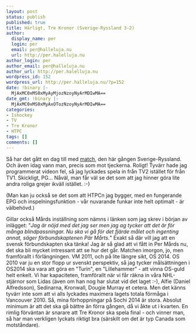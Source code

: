 ```yaml
---
layout: post
status: publish
published: true
title: Härligt, Tre Kronor (Sverige-Ryssland 3-2)
author:
  display_name: per
  login: per
  email: per@halleluja.nu
  url: http://per.halelluja.nu
author_login: per
author_email: per@halleluja.nu
author_url: http://per.halelluja.nu
wordpress_id: 152
wordpress_url: http://per.halleluja.nu/?p=152
date: !binary |-
  MjAxMC0xMS0xMyAyMjozNzoyNyArMDIwMA==
date_gmt: !binary |-
  MjAxMC0xMS0xMyAxOTozNzoyNyArMDIwMA==
categories:
- Ishockey
- TV
- Tre Kronor
- HTPC
tags: []
comments: []
---
```

<p>Så har det gått en dag till med <a href="http://www.hockeykanalen.se/1.1903934/2010/11/13/slut_tre_kronor_ryssland_3_2">match</a>, den här gången Sverige-Ryssland. Och även idag vann man, precis som mot tjeckerna. Roligt! Tyvärr hade jag programmerat videon fel, så jag lyckades spela in från TV2 istället för från TV1. Skickligt, PG... Nåväl, man får väl se det som att jag hinner göra lite andra roliga grejer ikväll istället. :-)</p>

<p>(Man kan ju också se det som att HTPCn jag bygger, med en fungerande EPG och inspelningsfunktion - vår nuvarande funkar inte helt optimalt - är välbehövd.)</p>
<p>Gillar också Mårds inställning som nämns i länken som jag skrev i början av inlägget: "<em>Jag är nöjd med det jag ser men jag ag tycker att det är för många  blindpassningar. Nu ska vi gå för det fjärde målet och ingenting annat,  säger förbundskaptenen Pär Mårts.</em>" Exakt så där vill jag att en svensk förbundskapten ska tänka! Jag är så glad att vi fått in Per Mårds nu, det ska bli mycket intressant att se hur det går. Matchen imorgon, jo, men framförallt i förlängningen. VM 2011, och på lite längre sikt, OS 2014. OS 2010 var ju en stor flopp ur svenskt perspektiv, så jag tycker målsättningen i OS2014 ska vara att göra en "Turin", en "Lillehammer" - att vinna OS-guld helt enkelt. Vi har kapaciteten, framförallt när vi får räkna in våra NHL-stjärnor som Lidas (även om han nog har slutat vid det laget :-), Alfie (Daniel Alfredsson), Sedinarna, Kronwall, Dougie Murray et cetera. Men det känns tyvärr inte som att vi alls lyckades maximera lagets totala förmåga i Vancouver 2010. Så, mina förhoppningar på Sochi 2014 är stora. Absolut minimum är att det ska gå bättre än förra gången, då vi åkte ut i kvarten. En rimlig förväntan är snarare att Tre Kronor ska spela final - och vinner man, så har man verkligen lyckats riktigt bra (särskilt om det är typ Canada som motståndare).</p>
